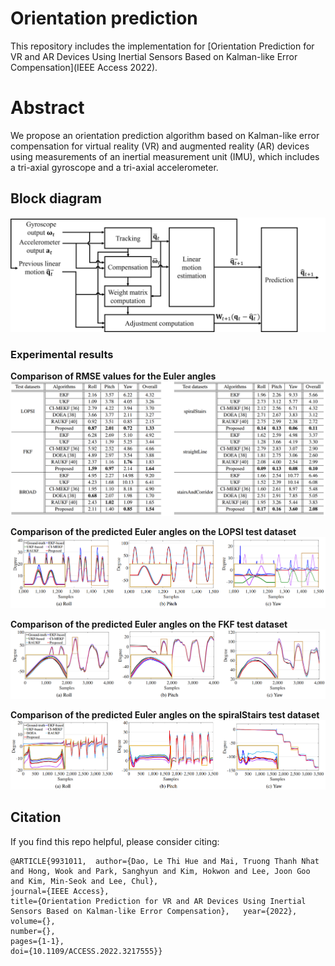 # Orientation prediction
This repository includes the implementation for [Orientation Prediction for VR and AR Devices Using Inertial Sensors Based on Kalman-like Error Compensation](IEEE Access 2022).

# Abstract
We propose an orientation prediction algorithm based on Kalman-like error compensation for virtual reality (VR) and augmented reality (AR) devices using measurements of an inertial measurement unit (IMU), which includes a tri-axial gyroscope and a tri-axial accelerometer.

## Block diagram
![block_diagram](./figures/algorithm.png)

### Experimental results

**Comparison of RMSE values for the Euler angles**
![results](./figures/results.PNG)


**Comparison of the predicted Euler angles on the LOPSI test dataset**
![results](./figures/LOPSI.PNG)


**Comparison of the predicted Euler angles on the FKF test dataset**
![results](./figures/FKF.PNG)


**Comparison of the predicted Euler angles on the spiralStairs test dataset**
![results](./figures/spiralStairs.PNG)
## Citation

If you find this repo helpful, please consider citing:

```
@ARTICLE{9931011,  author={Dao, Le Thi Hue and Mai, Truong Thanh Nhat and Hong, Wook and Park, Sanghyun and Kim, Hokwon and Lee, Joon Goo and Kim, Min-Seok and Lee, Chul},  
journal={IEEE Access},   
title={Orientation Prediction for VR and AR Devices Using Inertial Sensors Based on Kalman-like Error Compensation},   year={2022},  volume={},  
number={},  
pages={1-1},  
doi={10.1109/ACCESS.2022.3217555}}
```
